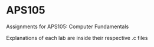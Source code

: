 # APS105
Assignments for APS105: Computer Fundamentals

Explanations of each lab are inside their respective .c files
